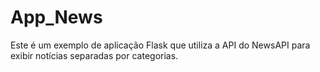 # App_News
Este é um exemplo de aplicação Flask que utiliza a API do NewsAPI para exibir notícias separadas por categorias.
